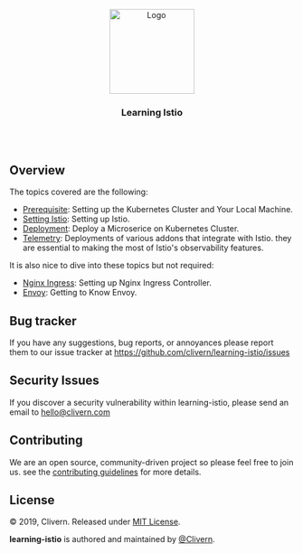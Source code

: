 <p align="center">
    <img alt="Logo" src="https://istio.io/latest/img/istio-bluelogo-whitebackground-unframed.svg" width="150" />
    <h3 align="center">Learning Istio</h3>
</p>
<br/>
<br/>


## Overview

The topics covered are the following:

- [Prerequisite](prerequisite.md): Setting up the Kubernetes Cluster and Your Local Machine.
- [Setting Istio](setting-istio.md): Setting up Istio.
- [Deployment](deployment.md): Deploy a Microserice on Kubernetes Cluster.
- [Telemetry](telemetry.md): Deployments of various addons that integrate with Istio. they are essential to making the most of Istio's observability features.

It is also nice to dive into these topics but not required:

- [Nginx Ingress](ingress.md): Setting up Nginx Ingress Controller.
- [Envoy](envoy.md): Getting to Know Envoy.


## Bug tracker

If you have any suggestions, bug reports, or annoyances please report them to our issue tracker at https://github.com/clivern/learning-istio/issues


## Security Issues

If you discover a security vulnerability within learning-istio, please send an email to [hello@clivern.com](mailto:hello@clivern.com)


## Contributing

We are an open source, community-driven project so please feel free to join us. see the [contributing guidelines](CONTRIBUTING.md) for more details.


## License

© 2019, Clivern. Released under [MIT License](https://opensource.org/licenses/mit-license.php).

**learning-istio** is authored and maintained by [@Clivern](http://github.com/clivern).
